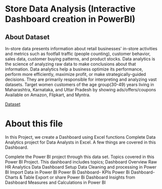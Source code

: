 # Store Data Analysis (Interactive Dashboard creation in PowerBI)
## About Dataset
In-store data presents information about retail businesses' in-store activities and metrics such as footfall traffic (people counting), customer behavior, sales data, customer buying patterns, and product stocks.
Data analytics is the science of analyzing raw data to make conclusions about that information. Data analytics help a business optimize its performance, perform more efficiently, maximize profit, or make strategically-guided decisions. They are primarily responsible for interpreting and analyzing vast datasets.
Target women customers of the age group(30-49) years living in Maharashtra, Karnataka, and Uttar Pradesh by showing ads/offers/coupons Available on Amazon, Flipkart, and Myntra.

<a href="https://github.com/AmanPatwal12/Data_Analysis_Dashboard/blob/main/store_sales%20(1).xlsx">Dataset</a>

# About this file

In this Project, we create a Dashboard using Excel functions Complete Data Analytics project for Data Analysts in Excel. A few things are covered in this Dashboard.

Complete the Power BI project through this data set. Topics covered in this Power BI Project. This dashboard includes topics;
Dashboard Overview
Raw HR Analytics Data
Dashboard Setup
Data Cleaning and processing in Power BI
Import Data in Power BI
Power Bi Dashboard- KPIs
Power Bi Dashboard- Charts & Table
Export or share Power Bi Dashboard
Insights from Dashboard
Measures and Calculations in Power BI
